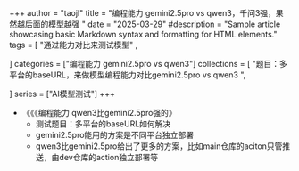 +++
author = "taojl"
title = "编程能力 gemini2.5pro vs  qwen3，千问3强，果然越后面的模型越强 "
date = "2025-03-29"
#description = "Sample article showcasing basic Markdown syntax and formatting for HTML elements."
tags = [
"通过能力对比来测试模型" ,

]
categories = ["编程能力 gemini2.5pro vs  qwen3"]
collections = [
"题目：多平台的baseURL，来做模型编程能力对比gemini2.5pro vs  qwen3 ",

]
series = ["AI模型测试"]
+++

- 《《《编程能力 qwen3比gemini2.5pro强的》
	- 测试题目：多平台的baseURL如何解决
	- gemini2.5pro能用的方案是不同平台独立部署
	- qwen3比gemini2.5pro给出了更多的方案，比如main仓库的aciton只管推送，由dev仓库的action独立部署等
